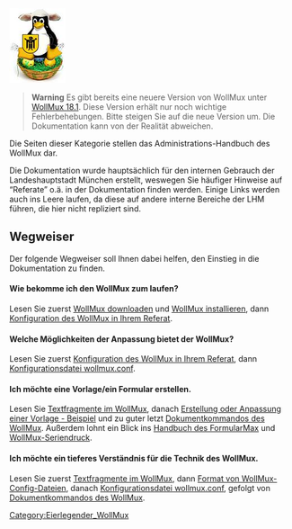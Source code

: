 ![Eierlegender WollMux](100px-Wollmux.jpg "Eierlegender WollMux")

> **Warning** Es gibt bereits eine neuere Version von WollMux unter [WollMux 18.1](../18.1/Handbuch_des_WollMux.md).
> Diese Version erhält nur noch wichtige Fehlerbehebungen. Bitte steigen Sie auf die neue Version um.
> Die Dokumentation kann von der Realität abweichen.

Die Seiten dieser Kategorie stellen das Administrations-Handbuch des
WollMux dar.

Die Dokumentation wurde hauptsächlich für den internen Gebrauch der
Landeshauptstadt München erstellt, weswegen Sie häufiger Hinweise auf
“Referate” o.ä. in der Dokumentation finden werden. Einige Links werden
auch ins Leere laufen, da diese auf andere interne Bereiche der LHM
führen, die hier nicht repliziert sind.

Wegweiser
---------

Der folgende Wegweiser soll Ihnen dabei helfen, den Einstieg in die
Dokumentation zu finden.

#### Wie bekomme ich den WollMux zum laufen?

Lesen Sie zuerst [WollMux downloaden](../Hauptseite.md) und
[WollMux installieren](../Getting_Started.md), dann
[Konfiguration des WollMux in Ihrem
Referat](Konfiguration_des_WollMux_in_Ihrem_Referat.md).

#### Welche Möglichkeiten der Anpassung bietet der WollMux?

Lesen Sie zuerst [Konfiguration des WollMux in Ihrem Referat](Konfiguration_des_WollMux_in_Ihrem_Referat.md), dann
[Konfigurationsdatei wollmux.conf](Konfigurationsdatei_wollmux_conf.md).

#### Ich möchte eine Vorlage/ein Formular erstellen.

Lesen Sie [Textfragmente im WollMux](Textfragmente_im_WollMux.md), danach [Erstellung oder Anpassung einer Vorlage - Beispiel](FormularMax/Erstellung_oder_Anpassung_einer_Vorlage_-_Beispiel.md)
und zu guter letzt [Dokumentkommandos des WollMux](Dokumentkommandos_des_WollMux.md). Außerdem lohnt ein
Blick ins [Handbuch des FormularMax](FormularMax/FormularMax.md)
und [WollMux-Seriendruck](MailMerge/Seriendruck.md).

#### Ich möchte ein tieferes Verständnis für die Technik des WollMux.

Lesen Sie zuerst [Textfragmente im WollMux](Textfragmente_im_WollMux.md), dann [Format von WollMux-Config-Dateien](Format_von_WollMux-Config-Dateien.md),
danach [Konfigurationsdatei wollmux.conf](Konfigurationsdatei_wollmux_conf.md), gefolgt von
[Dokumentkommandos des WollMux](Dokumentkommandos_des_WollMux.md).

<Category:Eierlegender_WollMux>
